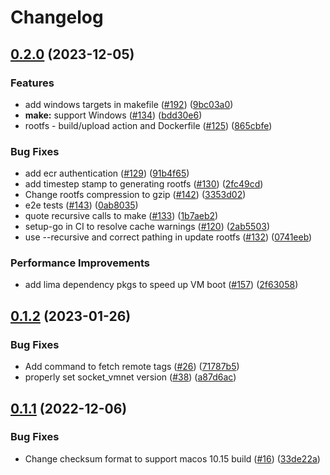 # Changelog

## [0.2.0](https://github.com/runfinch/finch-core/compare/v0.1.2...v0.2.0) (2023-12-05)


### Features

* add windows targets in makefile ([#192](https://github.com/runfinch/finch-core/issues/192)) ([9bc03a0](https://github.com/runfinch/finch-core/commit/9bc03a08cf312f99077cad1be30efeca6b69748c))
* **make:** support Windows ([#134](https://github.com/runfinch/finch-core/issues/134)) ([bdd30e6](https://github.com/runfinch/finch-core/commit/bdd30e63c7fa5e1fd1b977d6b1dfb014958b6a19))
* rootfs - build/upload action and Dockerfile ([#125](https://github.com/runfinch/finch-core/issues/125)) ([865cbfe](https://github.com/runfinch/finch-core/commit/865cbfeff9c8ba5e0b67b03910c5dcec894f3913))


### Bug Fixes

* add ecr authentication ([#129](https://github.com/runfinch/finch-core/issues/129)) ([91b4f65](https://github.com/runfinch/finch-core/commit/91b4f65235ec2ef7e09db17acdeadb7eaf5e652f))
* add timestep stamp to generating rootfs ([#130](https://github.com/runfinch/finch-core/issues/130)) ([2fc49cd](https://github.com/runfinch/finch-core/commit/2fc49cd7451e3825a823417f87fff9a6a71a0d02))
* Change rootfs compression to gzip ([#142](https://github.com/runfinch/finch-core/issues/142)) ([3353d02](https://github.com/runfinch/finch-core/commit/3353d029bebcd6af38d3a6a549350eeca633691a))
* e2e tests ([#143](https://github.com/runfinch/finch-core/issues/143)) ([0ab8035](https://github.com/runfinch/finch-core/commit/0ab8035a44b2cd99c7668a0cf8739f848153d07b))
* quote recursive calls to make ([#133](https://github.com/runfinch/finch-core/issues/133)) ([1b7aeb2](https://github.com/runfinch/finch-core/commit/1b7aeb2a8e168db640c89dc8dbcd1642efba501a))
* setup-go in CI to resolve cache warnings ([#120](https://github.com/runfinch/finch-core/issues/120)) ([2ab5503](https://github.com/runfinch/finch-core/commit/2ab550381e8a06654138d8d60e210f18e806b69e))
* use --recursive and correct pathing in update rootfs ([#132](https://github.com/runfinch/finch-core/issues/132)) ([0741eeb](https://github.com/runfinch/finch-core/commit/0741eeb9ea5a5fc7393b52ef5635ef69cf42af97))


### Performance Improvements

* add lima dependency pkgs to speed up VM boot ([#157](https://github.com/runfinch/finch-core/issues/157)) ([2f63058](https://github.com/runfinch/finch-core/commit/2f63058f4d0340eaa584216e189e16f915565c3f))

## [0.1.2](https://github.com/runfinch/finch-core/compare/v0.1.1...v0.1.2) (2023-01-26)


### Bug Fixes

* Add command to fetch remote tags ([#26](https://github.com/runfinch/finch-core/issues/26)) ([71787b5](https://github.com/runfinch/finch-core/commit/71787b5399db4881855ee660c2888eb1d10acd9d))
* properly set socket_vmnet version ([#38](https://github.com/runfinch/finch-core/issues/38)) ([a87d6ac](https://github.com/runfinch/finch-core/commit/a87d6ac36ca502bece808e5a5eb7355c84d027d1))

## [0.1.1](https://github.com/runfinch/finch-core/compare/v0.1.0...v0.1.1) (2022-12-06)


### Bug Fixes

* Change checksum format to support macos 10.15 build ([#16](https://github.com/runfinch/finch-core/issues/16)) ([33de22a](https://github.com/runfinch/finch-core/commit/33de22a9cfe1c847f0513711b813a8dd739df849))
